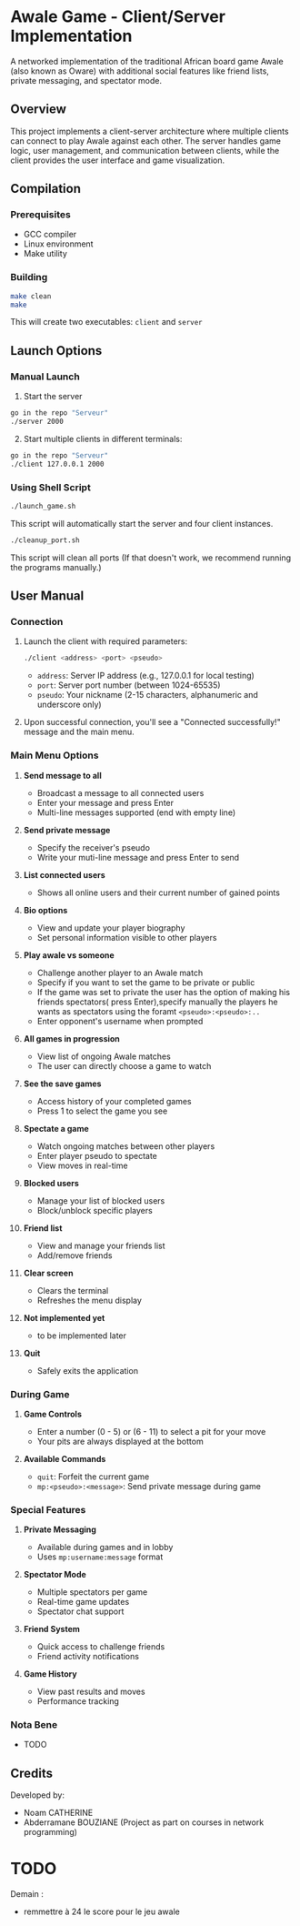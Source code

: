 # Awale Game - Client/Server Implementation

A networked implementation of the traditional African board game Awale (also known as Oware) with additional social features like friend lists, private messaging, and spectator mode.

## Overview

This project implements a client-server architecture where multiple clients can connect to play Awale against each other. The server handles game logic, user management, and communication between clients, while the client provides the user interface and game visualization.

## Compilation

### Prerequisites
- GCC compiler
- Linux environment
- Make utility

### Building
```bash
make clean
make
```

This will create two executables: `client` and `server`

## Launch Options

### Manual Launch
1. Start the server
```bash
go in the repo "Serveur"
./server 2000
```

2. Start multiple clients in different terminals:
```bash
go in the repo "Serveur"
./client 127.0.0.1 2000
```

### Using Shell Script
```bash
./launch_game.sh
```
This script will automatically start the server and four client instances.

```bash
./cleanup_port.sh
```
This script will clean all ports (If that doesn't work, we recommend running the programs manually.)

## User Manual
### Connection
1. Launch the client with required parameters:
   ```bash
   ./client <address> <port> <pseudo>
   ```
   - `address`: Server IP address (e.g., 127.0.0.1 for local testing)
   - `port`: Server port number (between 1024-65535)
   - `pseudo`: Your nickname (2-15 characters, alphanumeric and underscore only)

2. Upon successful connection, you'll see a "Connected successfully!" message and the main menu.

### Main Menu Options

1. **Send message to all**
   - Broadcast a message to all connected users
   - Enter your message and press Enter
   - Multi-line messages supported (end with empty line)

2. **Send private message**
   - Specify the receiver's pseudo
   - Write your muti-line message and press Enter to send

3. **List connected users**
   - Shows all online users and their current number of gained points

4. **Bio options**
   - View and update your player biography
   - Set personal information visible to other players

5. **Play awale vs someone**
   - Challenge another player to an Awale match
   - Specify if you want to set the game to be private or public
   - If the game was set to private the user has the option of making his friends spectators( press Enter),specify manually the players he wants as spectators using the foramt `<pseudo>:<pseudo>:..`
   - Enter opponent's username when prompted
   
6. **All games in progression**
   - View list of ongoing Awale matches
   - The user can directly choose a game to watch 

7. **See the save games**
   - Access history of your completed games
   - Press 1 to select the game you see
   
8. **Spectate a game**
   - Watch ongoing matches between other players
   - Enter player pseudo to spectate
   - View moves in real-time

9. **Blocked users**
   - Manage your list of blocked users
   - Block/unblock specific players

10. **Friend list**
    - View and manage your friends list
    - Add/remove friends

11. **Clear screen**
    - Clears the terminal
    - Refreshes the menu display
     
12. **Not implemented yet**
    - to be implemented later
  
13. **Quit**
    - Safely exits the application

### During Game

1. **Game Controls**
   - Enter a number (0 - 5) or (6 - 11) to select a pit for your move
   - Your pits are always displayed at the bottom

2. **Available Commands**
   - `quit`: Forfeit the current game
   - `mp:<pseudo>:<message>`: Send private message during game

### Special Features

1. **Private Messaging**
   - Available during games and in lobby
   - Uses `mp:username:message` format

2. **Spectator Mode**
   - Multiple spectators per game
   - Real-time game updates
   - Spectator chat support

3. **Friend System**
   - Quick access to challenge friends
   - Friend activity notifications

4. **Game History**
   - View past results and moves
   - Performance tracking

### Nota Bene

- TODO

## Credits

Developed by:
- Noam CATHERINE
- Abderramane BOUZIANE
(Project as part on courses in network programming)

# TODO
Demain :
- remmettre à 24 le score pour le jeu awale

